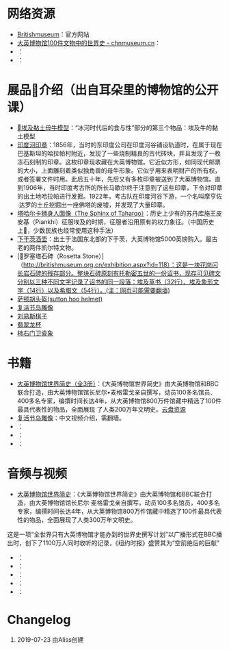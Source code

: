 # 网络资源

- [Britishmuseum](https://www.britishmuseum.org)：官方网站
- [大英博物馆100件文物中的世界史 - chnmuseum.cn](http://www.chnmuseum.cn/Portals/0/web/zt/20170301ahow/index.html)：
- []()：
- []()：

# 展品介绍（出自耳朵里的博物馆的公开课）
- [埃及黏土母牛模型](https://www.bilibili.com/video/av5241279/)：“冰河时代后的食与性”部分的第三个物品：埃及牛的黏土模型
- [印度河印章](https://baike.baidu.com/item/%E5%8D%B0%E5%BA%A6%E6%B2%B3%E5%8D%B0%E7%AB%A0/1743061)：1856年，当时的东印度公司在印度河谷铺设轨道时，在属于现在巴基斯坦的哈拉帕村附近，发现了一些烧制精良的古代砖块，并且发现了一枚冻石刻制的印章。这枚印章现收藏在大英博物馆。它近似方形，如同现代邮票的大小，上面雕刻着类似独角兽的母牛形象。它似乎用来表明财产的所有权，或者签署文件时用。此后五十年，先后又有多枚印章被送到了大英博物馆。直到1906年，当时印度考古所的所长马歇尔终于注意到了这些印章，下令对印章的出土地哈拉帕进行发掘。1922年，考古队在印度河谷下游，一个名叫摩亨佐·达罗的土丘挖掘出一座佛塔的废墟，并发现了大量印章。
- [塔哈尔卡狮身人面像（The Sphinx of Taharqo）](https://m.kekenet.com/Article/201408/320740.shtml)：历史上少有的苏丹库施王皮安基（Piankhi）征服埃及的时期，征服者沿用原有的权力象征。（中国历史上，少数民族也经常使用这种手法）
- [下于茨酒壶]()：出土于法国东北部的下于茨，大英博物馆5000英镑购入。最古老的两件凯尔特文物。
- [罗塞塔石碑（Rosetta Stone）]（http://britishmuseum.org.cn/exhibition.aspx?id=118）：这是一块花岗闪长岩石碑的残存部分。整块石碑原刻有托勒密五世的一份诏书，现存可见碑文分别以三种不同文字记录了诏书的同一段落：埃及草书（32行）、埃及象形文字（14行）以及希腊文（54行）。(注：网页可能需要翻墙)
- [萨顿胡头盔(sutton hoo helmet)](https://www.britishmuseum.org/research/collection_online/collection_object_details.aspx?objectId=86159&partId=1)
- [复活节岛雕像](https://en.wikipedia.org/wiki/Hoa_Hakananai%27a)
- [刘易斯棋子]()
- [翡翠龙杯]()
- [柿右门卫瓷象]()


# 书籍
- [大英博物馆世界简史（全3册）](https://book.douban.com/subject/25746578/)：《大英博物馆世界简史》由大英博物馆和BBC联合打造，由大英博物馆馆长尼尔•麦格雷戈亲自撰写，动员100多名馆员、400多名专家，编撰时间长达4年，从大英博物馆800万件馆藏中精选了100件最具代表性的物品，全面展现 了人类200万年文明史。[云盘资源](https://pan.baidu.com/s/1c6ML8i)
- [复活节岛雕像](https://www.youtube.com/watch?v=M6n3OcZVDCs)：中文视频介绍，需翻墙。
- []()：
- []()：
- []()：

# 音频与视频
- [大英博物馆世界简史](https://www.ximalaya.com/lishi/336251/)：《大英博物馆世界简史》由大英博物馆和BBC联合打造，由大英博物馆馆长尼尔·麦格雷戈亲自撰写，动员100多名馆员，400多名专家，编撰时间长达4年，从大英博物馆800万件馆藏中精选了100件最具代表性的物品，全面展现了人类300万年文明史。

 这是一项“全世界只有大英博物馆才能办到的世界史撰写计划”以广播形式在BBC播出时，创下了1100万人同时收听的记录，《纽约时报》盛赞其为“空前绝后的巨献”

- []()：
- []()：
- []()：
- []()：
- []()：

# Changelog
1. 2019-07-23 由Aliss创建
